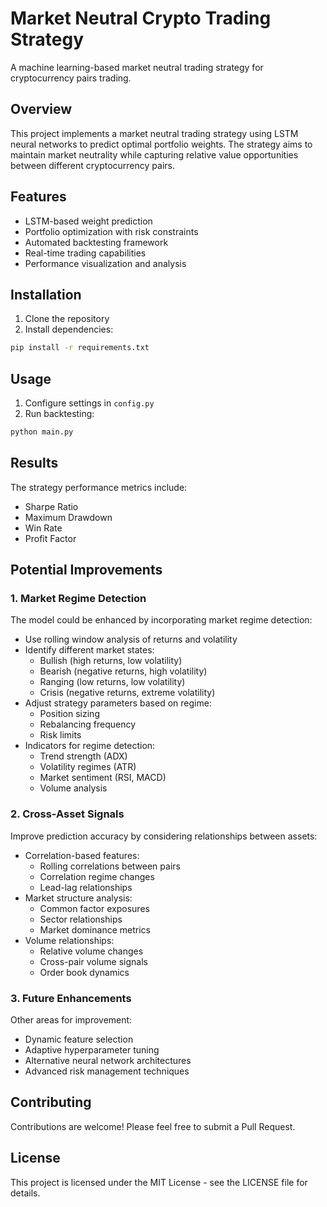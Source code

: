 # Market Neutral Crypto Trading Strategy

A machine learning-based market neutral trading strategy for cryptocurrency pairs trading.

## Overview

This project implements a market neutral trading strategy using LSTM neural networks to predict optimal portfolio weights. The strategy aims to maintain market neutrality while capturing relative value opportunities between different cryptocurrency pairs.

## Features

- LSTM-based weight prediction
- Portfolio optimization with risk constraints
- Automated backtesting framework
- Real-time trading capabilities
- Performance visualization and analysis

## Installation

1. Clone the repository
2. Install dependencies:
```bash
pip install -r requirements.txt
```

## Usage

1. Configure settings in `config.py`
2. Run backtesting:
```bash
python main.py
```

## Results

The strategy performance metrics include:
- Sharpe Ratio
- Maximum Drawdown
- Win Rate
- Profit Factor

## Potential Improvements

### 1. Market Regime Detection
The model could be enhanced by incorporating market regime detection:
- Use rolling window analysis of returns and volatility
- Identify different market states:
  * Bullish (high returns, low volatility)
  * Bearish (negative returns, high volatility)
  * Ranging (low returns, low volatility)
  * Crisis (negative returns, extreme volatility)
- Adjust strategy parameters based on regime:
  * Position sizing
  * Rebalancing frequency
  * Risk limits
- Indicators for regime detection:
  * Trend strength (ADX)
  * Volatility regimes (ATR)
  * Market sentiment (RSI, MACD)
  * Volume analysis

### 2. Cross-Asset Signals
Improve prediction accuracy by considering relationships between assets:
- Correlation-based features:
  * Rolling correlations between pairs
  * Correlation regime changes
  * Lead-lag relationships
- Market structure analysis:
  * Common factor exposures
  * Sector relationships
  * Market dominance metrics
- Volume relationships:
  * Relative volume changes
  * Cross-pair volume signals
  * Order book dynamics

### 3. Future Enhancements
Other areas for improvement:
- Dynamic feature selection
- Adaptive hyperparameter tuning
- Alternative neural network architectures
- Advanced risk management techniques

## Contributing

Contributions are welcome! Please feel free to submit a Pull Request.

## License

This project is licensed under the MIT License - see the LICENSE file for details. 